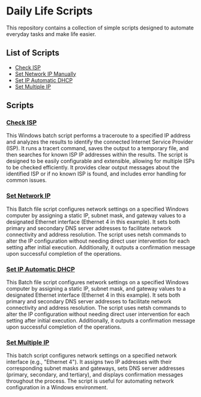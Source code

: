 # Daily Life Scripts

This repository contains a collection of simple scripts designed to automate everyday tasks and make life easier.

## List of Scripts

- [Check ISP](#check-isp)
- [Set Network IP Manually](#set-network-ip)
- [Set IP Automatic DHCP](#set-ip-automatic-dhcp)
- [Set Multiple IP](#set-multiple-ip)

## Scripts

### [Check ISP](01_check_isp.bat)

This Windows batch script performs a traceroute to a specified IP address and analyzes the results to identify the connected Internet Service Provider (ISP). It runs a tracert command, saves the output to a temporary file, and then searches for known ISP IP addresses within the results. The script is designed to be easily configurable and extensible, allowing for multiple ISPs to be checked efficiently. It provides clear output messages about the identified ISP or if no known ISP is found, and includes error handling for common issues.

### [Set Network IP](02_set_network_ip.bat)

 This Batch file script configures network settings on a specified Windows computer by assigning a static IP, subnet mask, and gateway values to a designated Ethernet interface (Ethernet 4 in this example). It sets both primary and secondary DNS server addresses to facilitate network connectivity and address resolution. The script uses netsh commands to alter the IP configuration without needing direct user intervention for each setting after initial execution. Additionally, it outputs a confirmation message upon successful completion of the operations.

### [Set IP Automatic DHCP](03_set_ip_automatic.bat)

 This Batch file script configures network settings on a specified Windows computer by assigning a static IP, subnet mask, and gateway values to a designated Ethernet interface (Ethernet 4 in this example). It sets both primary and secondary DNS server addresses to facilitate network connectivity and address resolution. The script uses netsh commands to alter the IP configuration without needing direct user intervention for each setting after initial execution. Additionally, it outputs a confirmation message upon successful completion of the operations.

### [Set Multiple IP](04_set_multiple_ip.bat)

This batch script configures network settings on a specified network interface (e.g., "Ethernet 4"). It assigns two IP addresses with their corresponding subnet masks and gateways, sets DNS server addresses (primary, secondary, and tertiary), and displays confirmation messages throughout the process. The script is useful for automating network configuration in a Windows environment.
